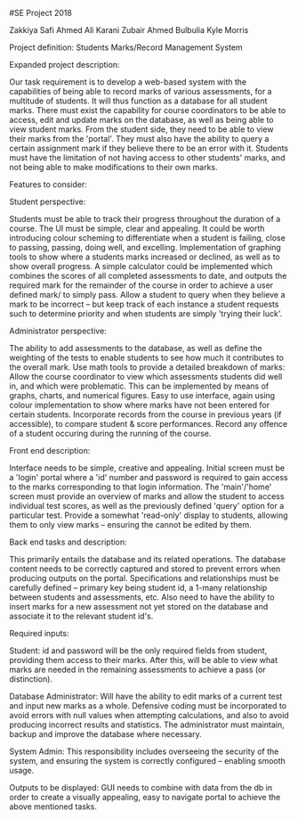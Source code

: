 #SE Project 2018

Zakkiya Safi
Ahmed Ali Karani
Zubair Ahmed Bulbulia
Kyle Morris

Project definition: Students Marks/Record Management System

Expanded project description:

Our task requirement is to develop a web-based system with the capabilities of being able to record marks of various assessments, for a multitude of students. It will thus function as a database for all student marks. There must exist the capability for course coordinators to be able to access, edit and update marks on the database, as well as being able to view student marks. From the student side, they need to be able to view their marks from the 'portal'. They must also have the ability to query a certain assignment mark if they believe there to be an error with it. Students must have the limitation of not having access to other students' marks, and not being able to make modifications to their own marks. 


Features to consider:

Student perspective:
 
Students must be able to track their progress throughout the duration of a course.
 The UI must be simple, clear and appealing. It could be worth introducing colour scheming to differentiate when a student is failing, close to passing, passing, doing well, and excelling.
Implementation of graphing tools to show where a students marks increased or declined, as well as to show overall progress.
A simple calculator could be implemented which combines the scores of all completed assessments to date, and outputs the required mark for the remainder of the course in order to achieve a user defined mark/ to simply pass.
Allow a student to query when they believe a mark to be incorrect – but keep track of each instance a student requests such to determine priority and when students are simply 'trying their luck'.

Administrator perspective:

The ability to add assessments to the database, as well as define the weighting of the tests to enable students to see how much it contributes to the overall mark.
Use math tools to provide a detailed breakdown of marks: Allow the course coordinator to view which assessments students did well in, and which were problematic. This can be implemented by means of graphs, charts, and numerical figures.
Easy to use interface, again using colour implementation to show where marks have not been entered for certain students.
Incorporate records from the course in previous years (if accessible), to compare student & score performances.
Record any offence of a student occuring during the running of the course.



Front end description:

Interface needs to be simple, creative and appealing.
Initial screen must be a 'login' portal where a 'id' number and password is required to gain access to the marks corresponding to that login information.
The 'main'/'home' screen must provide an overview of marks and allow the student to access individual test scores, as well as the previously defined 'query' option for a particular test.
Provide a somewhat 'read-only' display to students, allowing them to only view marks – ensuring the cannot be edited by them.


Back end tasks and description:

This primarily entails the database and its related operations. The database content needs to be correctly captured and stored to prevent errors when producing outputs on the portal. Specifications and relationships must be carefully defined – primary key being student id, a 1-many relationship between students and assessments, etc. Also need to have the ability to insert marks for a new assessment not yet stored on the database and associate it to the relevant student id's.

Required inputs:

Student:
id and password will be the only required fields from student, providing them access to their marks. After this, will be able to view what marks are needed in the remaining assessments to achieve a pass (or distinction).

Database Administrator:
Will have the ability to edit marks of a current test and input new marks as a whole. Defensive coding must be incorporated to avoid errors with null values when attempting calculations, and also to avoid producing incorrect results and statistics. The administrator must maintain, backup and improve the database where necessary.

System Admin:
This responsibility includes overseeing the security of the system, and ensuring the system is correctly configured – enabling smooth usage.

Outputs to be displayed:
GUI needs to combine with data from the db in order to create a visually appealing, easy to navigate portal to achieve the above mentioned tasks.


